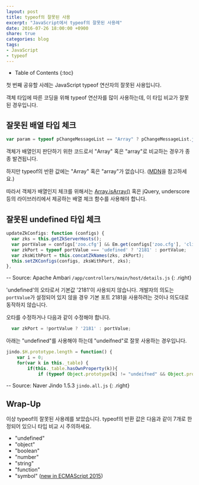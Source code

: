 ```yaml
---
layout: post
title: typeof의 잘못된 사용
excerpt: "JavaScript에서 typeof의 잘못된 사용례"
date: 2016-07-26 18:00:00 +0900
share: true
categories: blog
tags:
- JavaScript
- typeof
---
```


* Table of Contents
{:toc}

첫 번째 공유할 사례는 JavaScript typeof 연산자의 잘못된 사용입니다.

객체 타입에 따른 코딩을 위해 typeof 연산자를 많이 사용하는데, 이 타입 비교가 잘못된 경우입니다.

## 잘못된 배열 타입 체크

```javascript
var param = typeof pChangeMessageList == "Array" ? pChangeMessageList.join('|') : pChangeMessageList;
```

객체가 배열인지 판단하기 위한 코드로서 "Array" 혹은 "array"로 비교하는 경우가 종종 발견됩니다.

하지만 typeof의 반환 값에는 "Array" 혹은 "array"가 없습니다. ([MDN](https://developer.mozilla.org/en-US/docs/Web/JavaScript/Reference/Operators/typeof)을 참고하세요.)

따라서 객체가 배열인지 체크를 위해서는 [Array.isArray()](https://developer.mozilla.org/ko/docs/Web/JavaScript/Reference/Global_Objects/Array/isArray) 혹은  jQuery, underscore 등의 라이브러리에서 제공하는 배열 체크 함수를 사용해야 합니다.

## 잘못된 undefined 타입 체크

```javascript
updateZkConfigs: function (configs) {
  var zks = this.getZkServerHosts();
  var portValue = configs['zoo.cfg'] && Em.get(configs['zoo.cfg'], 'clientPort');
  var zkPort = typeof portValue === 'udefined' ? '2181' : portValue;
  var zksWithPort = this.concatZkNames(zks, zkPort);
  this.setZKConfigs(configs, zksWithPort, zks);
},
```
-- Source: Apache Ambari `/app/controllers/main/host/details.js`
{: .right}

'undefined'의 오타로서 기본값 '2181'이 사용되지 않습니다.
개발자의 의도는 `portValue`가 설정되어 있지 않을 경우 기본 포트 2181을 사용하려는 것이나 의도대로 동작하지 않습니다.

오타를 수정하거나 다음과 같이 수정해야 합니다.

```javascript
  var zkPort = !portValue ? '2181' : portValue;
```

아래는 "undefined"를 사용해야 하는데 "undeifned"로 잘못 사용하는 경우입니다.

```javascript
jindo.$H.prototype.length = function() {
	var i = 0;
	for(var k in this._table) {
		if(this._table.hasOwnProperty(k)){
			if (typeof Object.prototype[k] != "undeifned" && Object.prototype[k] === this._table[k]) continue;
```
-- Source: Naver Jindo 1.5.3 `jindo.all.js`
{: .right}

## Wrap-Up

이상 typeof의 잘못된 사용례를 보았습니다.
typeof의 반환 값은 다음과 같이 7개로 한정되어 있으니 타입 비교 시 주의하세요.

* "undefined"
* "object"
* "boolean"
* "number"
* "string"
* "function"
* "symbol" ([new in ECMAScript 2015](https://hacks.mozilla.org/2015/06/es6-in-depth-symbols/))

<!--
<ul class="post-list">
{% for post in site.categories.blog limit:1 %} 
  <li><article><a href="{{ site.url }}{{ post.url }}">{{ post.title }} <span class="entry-date"><time datetime="{{ post.date | date_to_xmlschema }}">{{ post.date | date: "%B %d, %Y" }}</time></span>{% if post.excerpt %} <span class="excerpt">{{ post.excerpt | remove: '\[ ... \]' | remove: '\( ... \)' | markdownify | strip_html | strip_newlines | escape_once }}</span>{% endif %}</a></article></li>
{% endfor %}
</ul>
-->
